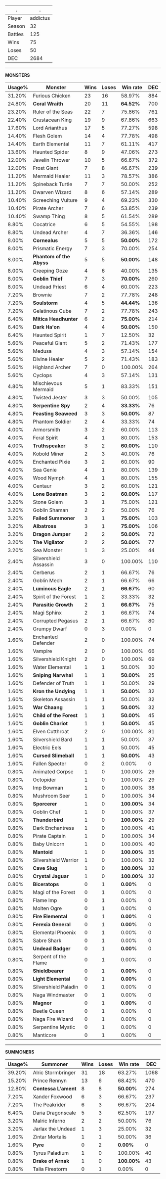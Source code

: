 .|.
|-|-
Player|addictus
Season|32
Battles|125
Wins|75
Loses|50
DEC|2684

---
**MONSTERS**

Usage%|Monster|Wins|Loses|Win rate|DEC|
-|-|-|-|-|-|
31.20%|Furious Chicken|23|16|58.97%|884|
24.80%|**Coral Wraith**|20|11|**64.52%**|700|
23.20%|Ruler of the Seas|22|7|75.86%|761|
22.40%|Crustacean King|19|9|67.86%|663|
17.60%|Lord Arianthus|17|5|77.27%|598|
14.40%|Flesh Golem|14|4|77.78%|498|
14.40%|Earth Elemental|11|7|61.11%|417|
13.60%|Haunted Spider|8|9|47.06%|273|
12.00%|Javelin Thrower|10|5|66.67%|372|
12.00%|Frost Giant|7|8|46.67%|239|
11.20%|Mermaid Healer|11|3|78.57%|386|
11.20%|Spineback Turtle|7|7|50.00%|252|
11.20%|Dwarven Wizard|8|6|57.14%|289|
10.40%|Screeching Vulture|9|4|69.23%|330|
10.40%|Pirate Archer|7|6|53.85%|239|
10.40%|Swamp Thing|8|5|61.54%|289|
8.80%|Cocatrice|6|5|54.55%|198|
8.80%|Undead Archer|4|7|36.36%|146|
8.00%|**Cornealus**|5|5|**50.00%**|172|
8.00%|Prismatic Energy|7|3|70.00%|254|
8.00%|**Phantom of the Abyss**|5|5|**50.00%**|148|
8.00%|Creeping Ooze|4|6|40.00%|135|
8.00%|**Goblin Thief**|7|3|**70.00%**|260|
8.00%|Undead Priest|6|4|60.00%|223|
7.20%|Brownie|7|2|77.78%|248|
7.20%|**Soulstorm**|4|5|**44.44%**|136|
7.20%|Gelatinous Cube|7|2|77.78%|243|
6.40%|**Mitica Headhunter**|6|2|**75.00%**|214|
6.40%|**Dark Ha'on**|4|4|**50.00%**|150|
6.40%|Haunted Spirit|1|7|12.50%|32|
5.60%|Peaceful Giant|5|2|71.43%|177|
5.60%|Medusa|4|3|57.14%|154|
5.60%|Divine Healer|5|2|71.43%|183|
5.60%|Highland Archer|7|0|100.00%|264|
5.60%|Cyclops|4|3|57.14%|131|
4.80%|Mischievous Mermaid|5|1|83.33%|151|
4.80%|Twisted Jester|3|3|50.00%|105|
4.80%|**Serpentine Spy**|2|4|**33.33%**|76|
4.80%|**Feasting Seaweed**|3|3|**50.00%**|87|
4.80%|Phantom Soldier|2|4|33.33%|74|
4.00%|Armorsmith|3|2|60.00%|113|
4.00%|Feral Spirit|4|1|80.00%|153|
4.00%|**Truthspeaker**|3|2|**60.00%**|110|
4.00%|Kobold Miner|2|3|40.00%|76|
4.00%|Enchanted Pixie|3|2|60.00%|90|
4.00%|Sea Genie|4|1|80.00%|139|
4.00%|Wood Nymph|4|1|80.00%|155|
4.00%|Centaur|3|2|60.00%|121|
4.00%|**Lone Boatman**|3|2|**60.00%**|117|
3.20%|Stone Golem|3|1|75.00%|121|
3.20%|Goblin Shaman|2|2|50.00%|76|
3.20%|**Failed Summoner**|3|1|**75.00%**|103|
3.20%|**Albatross**|3|1|**75.00%**|106|
3.20%|**Dragon Jumper**|2|2|**50.00%**|72|
3.20%|**The Vigilator**|2|2|**50.00%**|77|
3.20%|Sea Monster|1|3|25.00%|44|
2.40%|Silvershield Assassin|3|0|100.00%|110|
2.40%|Cerberus|2|1|66.67%|76|
2.40%|Goblin Mech|2|1|66.67%|66|
2.40%|**Luminous Eagle**|2|1|**66.67%**|60|
2.40%|Spirit of the Forest|1|2|33.33%|32|
2.40%|**Parasitic Growth**|2|1|**66.67%**|75|
2.40%|Magi Sphinx|2|1|66.67%|74|
2.40%|Corrupted Pegasus|2|1|66.67%|80|
2.40%|Grumpy Dwarf|0|3|0.00%|0|
1.60%|Enchanted Defender|2|0|100.00%|74|
1.60%|Vampire|2|0|100.00%|66|
1.60%|Silvershield Knight|2|0|100.00%|69|
1.60%|Water Elemental|1|1|50.00%|30|
1.60%|**Sniping Narwhal**|1|1|**50.00%**|25|
1.60%|Defender of Truth|1|1|50.00%|29|
1.60%|**Kron the Undying**|1|1|**50.00%**|32|
1.60%|Skeleton Assassin|1|1|50.00%|32|
1.60%|**War Chaang**|1|1|**50.00%**|32|
1.60%|**Child of the Forest**|1|1|**50.00%**|45|
1.60%|**Goblin Chariot**|1|1|**50.00%**|45|
1.60%|Elven Cutthroat|2|0|100.00%|81|
1.60%|Silvershield Bard|1|1|50.00%|37|
1.60%|Electric Eels|1|1|50.00%|45|
1.60%|**Cursed Slimeball**|1|1|**50.00%**|43|
1.60%|Fallen Specter|0|2|0.00%|0|
0.80%|Animated Corpse|1|0|100.00%|29|
0.80%|Octopider|1|0|100.00%|29|
0.80%|Imp Bowman|1|0|100.00%|38|
0.80%|Mushroom Seer|1|0|100.00%|34|
0.80%|**Sporcerer**|1|0|**100.00%**|34|
0.80%|Goblin Chef|1|0|100.00%|37|
0.80%|**Thunderbird**|1|0|**100.00%**|29|
0.80%|Dark Enchantress|1|0|100.00%|41|
0.80%|Pirate Captain|1|0|100.00%|34|
0.80%|Baby Unicorn|1|0|100.00%|40|
0.80%|**Mantoid**|1|0|**100.00%**|35|
0.80%|Silvershield Warrior|1|0|100.00%|32|
0.80%|**Cave Slug**|1|0|**100.00%**|32|
0.80%|**Crystal Jaguar**|1|0|**100.00%**|32|
0.80%|**Biceratops**|0|1|**0.00%**|0|
0.80%|Magi of the Forest|0|1|0.00%|0|
0.80%|Flame Imp|0|1|0.00%|0|
0.80%|Molten Ogre|0|1|0.00%|0|
0.80%|**Fire Elemental**|0|1|**0.00%**|0|
0.80%|**Ferexia General**|0|1|**0.00%**|0|
0.80%|Elemental Phoenix|0|1|0.00%|0|
0.80%|Sabre Shark|0|1|0.00%|0|
0.80%|**Undead Badger**|0|1|**0.00%**|0|
0.80%|Serpent of the Flame|0|1|0.00%|0|
0.80%|**Shieldbearer**|0|1|**0.00%**|0|
0.80%|**Light Elemental**|0|1|**0.00%**|0|
0.80%|Silvershield Paladin|0|1|0.00%|0|
0.80%|Naga Windmaster|0|1|0.00%|0|
0.80%|**Magnor**|0|1|**0.00%**|0|
0.80%|Beetle Queen|0|1|0.00%|0|
0.80%|Naga Fire Wizard|0|1|0.00%|0|
0.80%|Serpentine Mystic|0|1|0.00%|0|
0.80%|Manticore|0|1|0.00%|0|

---
**SUMMONERS**

Usage%|Summoner|Wins|Loses|Win rate|DEC|
-|-|-|-|-|-|
39.20%|Alric Stormbringer|31|18|63.27%|1068|
15.20%|Prince Rennyn|13|6|68.42%|470|
12.80%|**Contessa L'ament**|8|8|**50.00%**|274|
7.20%|Xander Foxwood|6|3|66.67%|237|
7.20%|The Peakrider|6|3|66.67%|204|
6.40%|Daria Dragonscale|5|3|62.50%|197|
3.20%|Malric Inferno|2|2|50.00%|76|
3.20%|Jarlax the Undead|1|3|25.00%|32|
1.60%|Zintar Mortalis|1|1|50.00%|36|
1.60%|**Pyre**|0|2|**0.00%**|0|
0.80%|Tyrus Paladium|1|0|100.00%|40|
0.80%|**Drake of Arnak**|1|0|**100.00%**|43|
0.80%|Talia Firestorm|0|1|0.00%|0|
